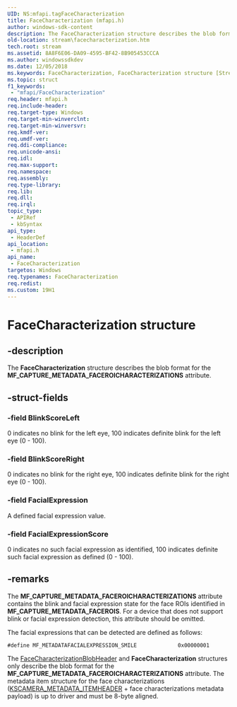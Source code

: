 ```yaml
---
UID: NS:mfapi.tagFaceCharacterization
title: FaceCharacterization (mfapi.h)
author: windows-sdk-content
description: The FaceCharacterization structure describes the blob format for the MF_CAPTURE_METADATA_FACEROICHARACTERIZATIONS attribute.
old-location: stream\facecharacterization.htm
tech.root: stream
ms.assetid: 8A8F6E06-DA09-4595-BF42-8B905453CCCA
ms.author: windowssdkdev
ms.date: 12/05/2018
ms.keywords: FaceCharacterization, FaceCharacterization structure [Streaming Media Devices], mfapi/FaceCharacterization, stream.facecharacterization
ms.topic: struct
f1_keywords: 
 - "mfapi/FaceCharacterization"
req.header: mfapi.h
req.include-header: 
req.target-type: Windows
req.target-min-winverclnt: 
req.target-min-winversvr: 
req.kmdf-ver: 
req.umdf-ver: 
req.ddi-compliance: 
req.unicode-ansi: 
req.idl: 
req.max-support: 
req.namespace: 
req.assembly: 
req.type-library: 
req.lib: 
req.dll: 
req.irql: 
topic_type:
 - APIRef
 - kbSyntax
api_type:
 - HeaderDef
api_location:
 - mfapi.h
api_name:
 - FaceCharacterization
targetos: Windows
req.typenames: FaceCharacterization
req.redist: 
ms.custom: 19H1
---
```


# FaceCharacterization structure


## -description


The <b>FaceCharacterization</b> structure describes the blob format for the <b>MF_CAPTURE_METADATA_FACEROICHARACTERIZATIONS</b> attribute.


## -struct-fields




### -field BlinkScoreLeft

0 indicates no blink for the left eye, 100 indicates definite blink for the left eye (0 - 100).


### -field BlinkScoreRight

0 indicates no blink for the right eye, 100 indicates definite blink for the right eye (0 - 100).


### -field FacialExpression

A  defined facial expression value.


### -field FacialExpressionScore

0 indicates no such facial expression as identified, 100 indicates definite such facial expression as defined (0 - 100).


## -remarks



The <b>MF_CAPTURE_METADATA_FACEROICHARACTERIZATIONS</b> attribute contains the blink and facial expression state for the face ROIs identified in <b>MF_CAPTURE_METADATA_FACEROIS</b>.  For a  device that does not support blink or facial expression detection, this attribute should be omitted.

The facial expressions that can be detected are defined as follows:


```
#define MF_METADATAFACIALEXPRESSION_SMILE             0x00000001
```


The <a href="https://docs.microsoft.com/windows/desktop/api/mfapi/ns-mfapi-facecharacterizationblobheader">FaceCharacterizationBlobHeader</a> and <b>FaceCharacterization</b> structures only describe the blob format for the <b>MF_CAPTURE_METADATA_FACEROICHARACTERIZATIONS</b> attribute.  The metadata item structure for the face characterizations (<a href="https://docs.microsoft.com/windows-hardware/drivers/ddi/content/ksmedia/ns-ksmedia-tagkscamera_metadata_itemheader">KSCAMERA_METADATA_ITEMHEADER</a> + face characterizations metadata payload) is up to driver and must be 8-byte aligned. 



